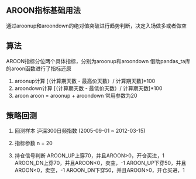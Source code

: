 ## AROON指标基础用法
通过aroonup和aroondown的绝对值突破进行趋势判断，决定入场做多或者做空

## 算法
AROON指标分位两个具体指标，分别为aroonup和aroondown
借助pandas_ta库的aroon函数进行了指标还原
1. aroonup计算
[（计算期天数 - 最高价天数）/ 计算期天数]*100
2. aroondown计算
[（计算期天数 - 最低价天数）/ 计算期天数]*100
3. aroon
aroon = aroonup + aroondown
常用参数为20

## 策略回测
1. 回测样本
沪深300日频指数 (2005-09-01 ~ 2012-03-15)

2. 指标参数
n = 20

3. 持仓信号判断
AROON_UP上穿70，并且AROON>0，开仓买进，1
AROON_DN上穿70，并且AROON<0，卖空，-1
AROON_UP下穿50，并且AROON<0，卖空，-1
AROON_DN下穿50，并且AROON>0，开仓买进，1